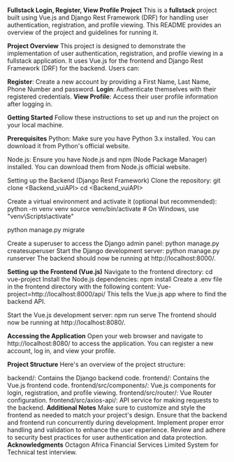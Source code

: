 
**Fullstack Login, Register, View Profile Project**
This is a **fullstack** project built using Vue.js and Django Rest Framework (DRF) for handling user authentication, registration, and profile viewing. This README provides an overview of the project and guidelines for running it.

**Project Overview**
This project is designed to demonstrate the implementation of user authentication, registration, and profile viewing in a fullstack application. It uses Vue.js for the frontend and Django Rest Framework (DRF) for the backend. Users can:

**Register**: Create a new account by providing a First Name, Last Name, Phone Number and password.
**Login**: Authenticate themselves with their registered credentials.
**View Profile**: Access their user profile information after logging in.

**Getting Started**
Follow these instructions to set up and run the project on your local machine.

**Prerequisites**
Python: Make sure you have Python 3.x installed. You can download it from Python's official website.

Node.js: Ensure you have Node.js and npm (Node Package Manager) installed. You can download them from Node.js official website.

Setting up the Backend (Django Rest Framework)
Clone the repository:
git clone <Backend_vuiAPI>
cd <Backend_vuiAPI>

Create a virtual environment and activate it (optional but recommended):
python -m venv venv
source venv/bin/activate  # On Windows, use "venv\Scripts\activate"

python manage.py migrate

Create a superuser to access the Django admin panel:
python manage.py createsuperuser
Start the Django development server:
python manage.py runserver
The backend should now be running at http://localhost:8000/.

**Setting up the Frontend (Vue.js)**
Navigate to the frontend directory:
cd vue-project
Install the Node.js dependencies:
npm install
Create a .env file in the frontend directory with the following content:
Vue-project=http://localhost:8000/api/
This tells the Vue.js app where to find the backend API.

Start the Vue.js development server:
npm run serve
The frontend should now be running at http://localhost:8080/.

**Accessing the Application**
Open your web browser and navigate to http://localhost:8080/ to access the application. You can register a new account, log in, and view your profile.

**Project Structure**
Here's an overview of the project structure:

backend/: Contains the Django backend code.
frontend/: Contains the Vue.js frontend code.
frontend/src/components/: Vue.js components for login, registration, and profile viewing.
frontend/src/router/: Vue Router configuration.
frontend/src/axios-api/: API service for making requests to the backend.
**Additional Notes**
Make sure to customize and style the frontend as needed to match your project's design.
Ensure that the backend and frontend run concurrently during development.
Implement proper error handling and validation to enhance the user experience.
Review and adhere to security best practices for user authentication and data protection.
**Acknowledgments**
Octagon Africa Financial Services Limited System for Technical test interview.
